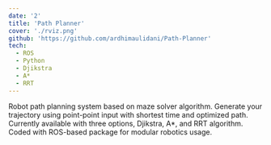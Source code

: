 ```yaml
---
date: '2'
title: 'Path Planner'
cover: './rviz.png'
github: 'https://github.com/ardhimaulidani/Path-Planner'
tech:
  - ROS
  - Python
  - Djikstra
  - A*
  - RRT
---
```


Robot path planning system based on maze solver algorithm. Generate your trajectory using point-point input with shortest time and optimized path. Currently available with three options, Djikstra, A\*, and RRT algorithm. Coded with ROS-based package for modular robotics usage.
